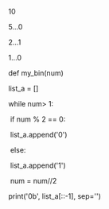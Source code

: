 10

5...0

2...1

1...0



def my_bin(num)

list_a = []

while num> 1:

​	if num % 2 == 0:

​		list_a.append('0')

​	else:

​		list_a.append('1')

​	num = num//2



print('0b', list_a[::-1], sep='')